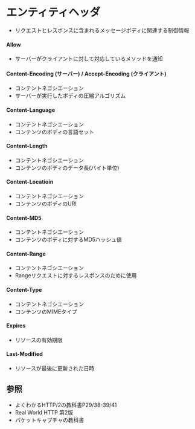 # エンティティヘッダ
- リクエストとレスポンスに含まれるメッセージボディに関連する制御情報

#### Allow
- サーバーがクライアントに対して対応しているメソッドを通知

#### Content-Encoding (サーバー) / Accept-Encoding (クライアント)
- コンテントネゴシエーション
- サーバーが実行したボディの圧縮アルゴリズム

#### Content-Language
- コンテントネゴシエーション
- コンテンツのボディの言語セット

#### Content-Length
- コンテントネゴシエーション
- コンテンツのボディのデータ長(バイト単位)

#### Content-Locatioin
- コンテントネゴシエーション
- コンテンツのボディのURI

#### Content-MD5
- コンテントネゴシエーション
- コンテンツのボディに対するMD5ハッシュ値

#### Content-Range
- コンテントネゴシエーション
- Rangeリクエストに対するレスポンスのために使用

#### Content-Type
- コンテントネゴシエーション
- コンテンツのMIMEタイプ

#### Expires
- リソースの有効期限

#### Last-Modified
- リソースが最後に更新された日時

## 参照
- よくわかるHTTP/2の教科書P29/38-39/41
- Real World HTTP 第2版
- パケットキャプチャの教科書
